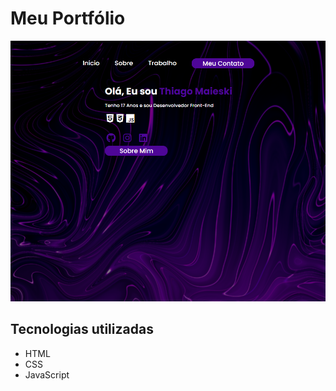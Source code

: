 # Meu Portfólio

<img src="./src/img/portfolio-print.png" alt="gif da tela inicial do projeto README">

## Tecnologias utilizadas
- HTML
- CSS
- JavaScript